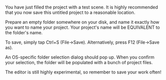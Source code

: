 You have just filled the project with a test scene.
It is highly recommended that you now save this untitled project to a reasonable location.

Prepare an empty folder somewhere on your disk,
and name it exactly how you want to name your project.
Your project's name will be EQUIVALENT to the folder's name.  

To save, simply tap Ctrl+S (File->Save).
Alternatively, press F12 (File->Save as).

An OS-specific folder selection dialog should pop up.
When you confirm your selection, the folder will be populated with a bunch of project files. 

The editor is still highly experimental, so remember to save your work often!
